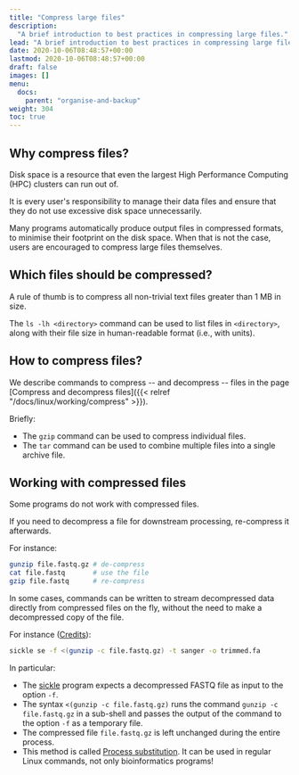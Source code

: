 ```yaml
---
title: "Compress large files"
description:
  "A brief introduction to best practices in compressing large files."
lead: "A brief introduction to best practices in compressing large files."
date: 2020-10-06T08:48:57+00:00
lastmod: 2020-10-06T08:48:57+00:00
draft: false
images: []
menu:
  docs:
    parent: "organise-and-backup"
weight: 304
toc: true
---
```


## Why compress files?

Disk space is a resource that even the largest High Performance Computing (HPC)
clusters can run out of.

It is every user's responsibility to manage their data files and ensure that
they do not use excessive disk space unnecessarily.

Many programs automatically produce output files in compressed formats, to
minimise their footprint on the disk space. When that is not the case, users are
encouraged to compress large files themselves.

## Which files should be compressed?

A rule of thumb is to compress all non-trivial text files greater than 1 MB in
size.

The `ls -lh <directory>` command can be used to list files in `<directory>`,
along with their file size in human-readable format (i.e., with units).

## How to compress files?

We describe commands to compress -- and decompress -- files in the page
[Compress and decompress files]({{< relref "/docs/linux/working/compress" >}}).

Briefly:

- The `gzip` command can be used to compress individual files.
- The `tar` command can be used to combine multiple files into a single archive
  file.

## Working with compressed files

Some programs do not work with compressed files.

If you need to decompress a file for downstream processing, re-compress it
afterwards.

For instance:

```bash
gunzip file.fastq.gz # de-compress
cat file.fastq       # use the file
gzip file.fastq      # re-compress
```

In some cases, commands can be written to stream decompressed data directly from
compressed files on the fly, without the need to make a decompressed copy of the
file.

For instance ([Credits][ucdavis-process-substitution]):

```bash
sickle se -f <(gunzip -c file.fastq.gz) -t sanger -o trimmed.fa
```

In particular:

- The [sickle][sickle-github] program expects a decompressed FASTQ file as input
  to the option `-f`.
- The syntax `<(gunzip -c file.fastq.gz)` runs the command
  `gunzip -c file.fastq.gz` in a sub-shell and passes the output of the command
  to the option `-f` as a temporary file.
- The compressed file `file.fastq.gz` is left unchanged during the entire
  process.
- This method is called [Process substitution][tldp-process-substitution]. It
  can be used in regular Linux commands, not only bioinformatics programs!

<!-- Link definitions -->

[sickle-github]: https://github.com/najoshi/sickle
[ucdavis-process-substitution]:
  https://ucdavis-bioinformatics-training.github.io/2019-March-Bioinformatics-Prerequisites/tuesday/advanced-command-line.html#process-substitution
[tldp-process-substitution]: https://tldp.org/LDP/abs/html/process-sub.html
